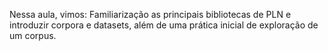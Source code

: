 Nessa aula, vimos:
Familiarização as principais bibliotecas de PLN e introduzir corpora e datasets, além de uma prática inicial de exploração de um corpus.